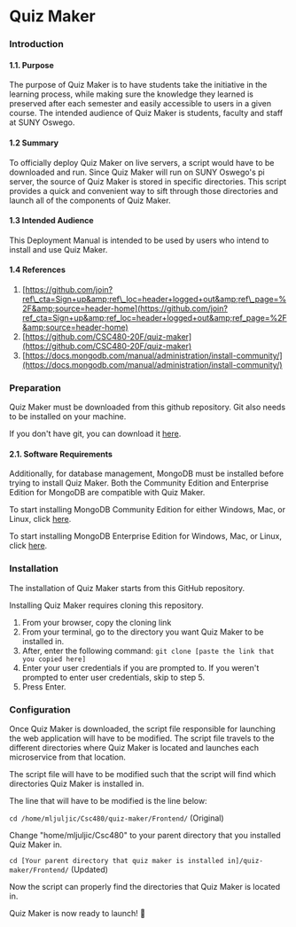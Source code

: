# **Quiz Maker**

### **Introduction**

#### 1.1. Purpose

The purpose of Quiz Maker is to have students take the initiative in the learning process, while making sure the knowledge they learned is preserved after each semester and easily accessible to users in a given course. The intended audience of Quiz Maker is students, faculty and staff at SUNY Oswego.

#### 1.2 Summary

To officially deploy Quiz Maker on live servers, a script would have to be downloaded and run. Since Quiz Maker will run on SUNY Oswego&#39;s pi server, the source of Quiz Maker is stored in specific directories. This script provides a quick and convenient way to sift through those directories and launch all of the components of Quiz Maker.

#### 1.3 Intended Audience

This Deployment Manual is intended to be used by users who intend to install and use Quiz Maker.

#### 1.4 References

1. [https://github.com/join?ref\_cta=Sign+up&amp;ref\_loc=header+logged+out&amp;ref\_page=%2F&amp;source=header-home](https://github.com/join?ref_cta=Sign+up&amp;ref_loc=header+logged+out&amp;ref_page=%2F&amp;source=header-home)
2. [https://github.com/CSC480-20F/quiz-maker](https://github.com/CSC480-20F/quiz-maker)
3. [https://docs.mongodb.com/manual/administration/install-community/](https://docs.mongodb.com/manual/administration/install-community/)


### **Preparation**

Quiz Maker must be downloaded from this github repository. Git also needs to be installed on your machine.

If you don&#39;t have git, you can download it [here](https://git-scm.com/downloads).

#### 2.1. Software Requirements

Additionally, for database management, MongoDB must be installed before trying to install Quiz Maker. Both the Community Edition and Enterprise Edition for MongoDB are compatible with Quiz Maker.

To start installing MongoDB Community Edition for either Windows, Mac, or Linux, click [here](https://docs.mongodb.com/manual/administration/install-community/).

To start installing MongoDB Enterprise Edition for Windows, Mac, or Linux, click [here](https://docs.mongodb.com/manual/tutorial/install-mongodb-on-windows/).

### **Installation**

The installation of Quiz Maker starts from this GitHub repository.

Installing Quiz Maker requires cloning this repository.
1. From your browser, copy the cloning link
2. From your terminal, go to the directory you want Quiz Maker to be installed in.
3. After, enter the following command: `git clone [paste the link that you copied here]`
4. Enter your user credentials if you are prompted to. If you weren&#39;t prompted to enter user credentials, skip to step 5.
5. Press Enter.


### **Configuration**

Once Quiz Maker is downloaded, the script file responsible for launching the web application will have to be modified. The script file travels to the different directories where Quiz Maker is located and launches each microservice from that location.

The script file will have to be modified such that the script will find which directories Quiz Maker is installed in.

The line that will have to be modified is the line below:

`cd /home/mljuljic/Csc480/quiz-maker/Frontend/` (Original)

Change &quot;home/mljuljic/Csc480&quot; to your parent directory that you installed Quiz Maker in.

`cd [Your parent directory that quiz maker is installed in]/quiz-maker/Frontend/` (Updated)

Now the script can properly find the directories that Quiz Maker is located in. 

Quiz Maker is now ready to launch! 🎉